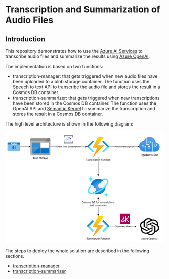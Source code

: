 # Transcription and Summarization of Audio Files

## Introduction

This repository demonstrates how to use the [Azure AI Services](https://azure.microsoft.com/en-us/products/ai-services/ai-speech/) to transcribe audio files and summarize the results using [Azure OpenAI](https://azure.microsoft.com/es-es/products/ai-services/openai-service/).

The implementation is based on two functions:
- transcription-manager: that gets triggered when new audio files have been uploaded to a blob storage container. The function uses the Speech to text API to transcribe the audio file and stores the result in a Cosmos DB container.
- transcription-summarizer: that gets triggered when new transcriptions have been stored in the Cosmos DB container. The function uses the OpenAI API and [Semantic Kernel](https://learn.microsoft.com/en-us/semantic-kernel/overview/) to summarize the transcription and stores the result in a Cosmos DB container.

The high level architecture is shown in the following diagram:

![Architecture](./doc/transcriptions.drawio.png)

The steps to deploy the whole solution are described in the following sections.
- [transcription-manager](./transcription-manager/README.md)
- [transcription-summarizer](./transcription-summarizer/README.md)
